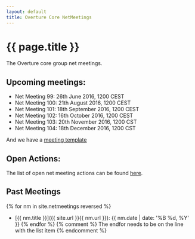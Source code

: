 ```yaml
---
layout: default
title: Overture Core NetMeetings
---
```


# {{ page.title }}

The Overture core group net meetings. 

## Upcoming meetings:

* Net Meeting 99: 26th June 2016, 1200 CEST
* Net Meeting 100: 21th August 2016, 1200 CEST
* Net Meeting 101: 18th September 2016, 1200 CEST
* Net Meeting 102: 16th October 2016, 1200 CEST
* Net Meeting 103: 20th November 2016, 1200 CST
* Net Meeting 104: 18th December 2016, 1200 CST

And we have a [meeting template](template.html)

## Open Actions:

The list of open net meeting actions can be found [here](https://github.com/overturetool/overturetool.github.io/issues?q=is%3Aopen+is%3Aissue+label%3A%22action+net-meeting%22).

## Past Meetings

{% for nm in site.netmeetings reversed %}
* [{{ nm.title }}]({{ site.url }}{{ nm.url }}): {{ nm.date | date: '%B %d, %Y' }} {% endfor %}
{% comment %} The endfor needs to be on the line with the list item {% endcomment %}


